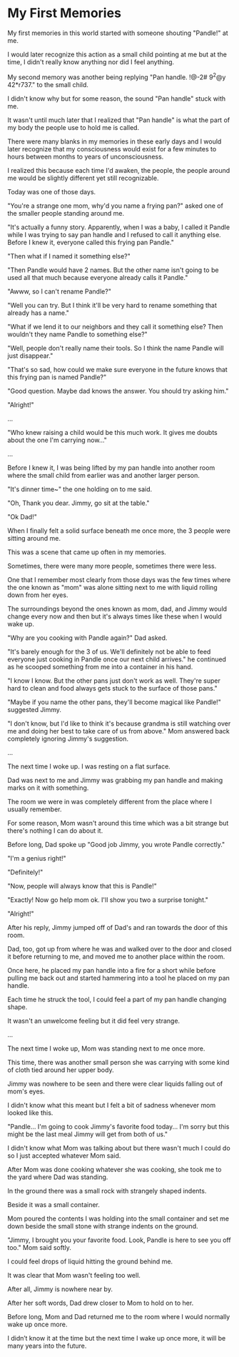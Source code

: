 # **My First Memories**

My first memories in this world started with someone shouting "Pandle!" at me.

I would later recognize this action as a small child pointing at me but at the time, I didn't really know anything nor did I feel anything.

My second memory was another being replying "Pan handle. !@-2# 9$^2@$y 42*r737." to the small child.

I didn't know why but for some reason, the sound "Pan handle" stuck with me.

It wasn't until much later that I realized that "Pan handle" is what the part of my body the people use to hold me is called.

There were many blanks in my memories in these early days and I would later recognize that my consciousness would exist for a few minutes to hours between months to years of unconsciousness.

I realized this because each time I'd awaken, the people, the people around me would be slightly different yet still recognizable.

Today was one of those days.

"You're a strange one mom, why'd you name a frying pan?" asked one of the smaller people standing around me.

"It's actually a funny story. Apparently, when I was a baby, I called it Pandle while I was trying to say pan handle and I refused to call it anything else. Before I knew it, everyone called this frying pan Pandle."

"Then what if I named it something else?"

"Then Pandle would have 2 names. But the other name isn't going to be used all that much because everyone already calls it Pandle."

"Awww, so I can't rename Pandle?"

"Well you can try. But I think it'll be very hard to rename something that already has a name."

"What if we lend it to our neighbors and they call it something else? Then wouldn't they name Pandle to something else?"

"Well, people don't really name their tools. So I think the name Pandle will just disappear."

"That's so sad, how could we make sure everyone in the future knows that this frying pan is named Pandle?"

"Good question. Maybe dad knows the answer. You should try asking him."

"Alright!"

...

"Who knew raising a child would be this much work. It gives me doubts about the one I'm carrying now..."

...

Before I knew it, I was being lifted by my pan handle into another room where the small child from earlier was and another larger person.

"It's dinner time~" the one holding on to me said.

"Oh, Thank you dear. Jimmy, go sit at the table."

"Ok Dad!"

When I finally felt a solid surface beneath me once more, the 3 people were sitting around me.

This was a scene that came up often in my memories.

Sometimes, there were many more people, sometimes there were less.

One that I remember most clearly from those days was the few times where the one known as "mom" was alone sitting next to me with liquid rolling down from her eyes.

The surroundings beyond the ones known as mom, dad, and Jimmy would change every now and then but it's always times like these when I would wake up.

"Why are you cooking with Pandle again?" Dad asked.

"It's barely enough for the 3 of us. We'll definitely not be able to feed everyone just cooking in Pandle once our next child arrives." he continued as he scooped something from me into a container in his hand.

"I know I know. But the other pans just don't work as well. They're super hard to clean and food always gets stuck to the surface of those pans."

"Maybe if you name the other pans, they'll become magical like Pandle!" suggested Jimmy.

"I don't know, but I'd like to think it's because grandma is still watching over me and doing her best to take care of us from above." Mom answered back completely ignoring Jimmy's suggestion.

...

The next time I woke up. I was resting on a flat surface.

Dad was next to me and Jimmy was grabbing my pan handle and making marks on it with something.

The room we were in was completely different from the place where I usually remember.

For some reason, Mom wasn't around this time which was a bit strange but there's nothing I can do about it.

Before long, Dad spoke up "Good job Jimmy, you wrote Pandle correctly."

"I'm a genius right!"

"Definitely!"

"Now, people will always know that this is Pandle!"

"Exactly! Now go help mom ok. I'll show you two a surprise tonight."

"Alright!"

After his reply, Jimmy jumped off of Dad's and ran towards the door of this room.

Dad, too, got up from where he was and walked over to the door and closed it before returning to me, and moved me to another place within the room.

Once here, he placed my pan handle into a fire for a short while before pulling me back out and started hammering into a tool he placed on my pan handle.

Each time he struck the tool, I could feel a part of my pan handle changing shape.

It wasn't an unwelcome feeling but it did feel very strange.

...

The next time I woke up, Mom was standing next to me once more.

This time, there was another small person she was carrying with some kind of cloth tied around her upper body.

Jimmy was nowhere to be seen and there were clear liquids falling out of mom's eyes.

I didn't know what this meant but I felt a bit of sadness whenever mom looked like this.

"Pandle... I'm going to cook Jimmy's favorite food today... I'm sorry but this might be the last meal Jimmy will get from both of us."

I didn't know what Mom was talking about but there wasn't much I could do so I just accepted whatever Mom said.

After Mom was done cooking whatever she was cooking, she took me to the yard where Dad was standing.

In the ground there was a small rock with strangely shaped indents.

Beside it was a small container.

Mom poured the contents I was holding into the small container and set me down beside the small stone with strange indents on the ground.

"Jimmy, I brought you your favorite food. Look, Pandle is here to see you off too." Mom said softly.

I could feel drops of liquid hitting the ground behind me.

It was clear that Mom wasn't feeling too well.

After all, Jimmy is nowhere near by.

After her soft words, Dad drew closer to Mom to hold on to her.

Before long, Mom and Dad returned me to the room where I would normally wake up once more.

I didn’t know it at the time but the next time I wake up once more, it will be many years into the future.